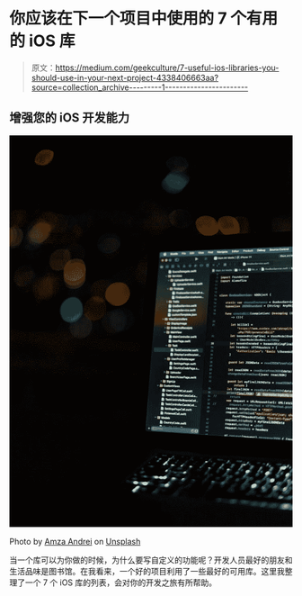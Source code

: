 # 你应该在下一个项目中使用的 7 个有用的 iOS 库

> 原文：<https://medium.com/geekculture/7-useful-ios-libraries-you-should-use-in-your-next-project-4338406663aa?source=collection_archive---------1----------------------->

## 增强您的 iOS 开发能力

![](img/64cfbc597f8c60d6bdb7e08d6a5065ef.png)

Photo by [Amza Andrei](https://unsplash.com/@andreiamza2000?utm_source=medium&utm_medium=referral) on [Unsplash](https://unsplash.com/?utm_source=medium&utm_medium=referral)

当一个库可以为你做的时候，为什么要写自定义的功能呢？开发人员最好的朋友和生活品味是图书馆。在我看来，一个好的项目利用了一些最好的可用库。这里我整理了一个 7 个 iOS 库的列表，会对你的开发之旅有所帮助。